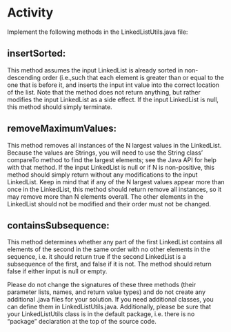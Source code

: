 # Activity

Implement the following methods in the LinkedListUtils.java file:

## insertSorted: 
This method assumes the input LinkedList is already sorted in non-descending order (i.e.,such that each element is greater than or equal to the one that is before it, and inserts the input int value into the correct location of the list. Note that the method does not return anything, but rather modifies the input LinkedList as a side effect. If the input LinkedList is null, this method should simply terminate.

## removeMaximumValues: 
This method removes all instances of the N largest values in the LinkedList. Because the values are Strings, you will need to use the String class’ compareTo method to find the largest elements; see the Java API for help with that method. If the input LinkedList is null or if N is non-positive, this method should simply return without any modifications to the input LinkedList. Keep in mind that if any of the N largest values appear more than once in the LinkedList, this method should return remove all instances, so it may remove more than N elements overall. The other elements in the LinkedList should not be modified and their order must not be changed.

## containsSubsequence: 
This method determines whether any part of the first LinkedList contains all elements of the second in the same order with no other elements in the sequence, i.e. it should return true if the second LinkedList is a subsequence of the first, and false if it is not. The method should return false if either input is null or empty.

Please do not change the signatures of these three methods (their parameter lists, names, and return value types) and do not create any additional .java files for your solution. If you need additional classes, you can define them in LinkedListUtils.java. Additionally, please be sure that your LinkedListUtils class is in the default package, i.e. there is no “package” declaration at the top of the source code.

